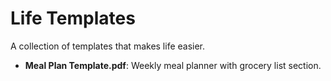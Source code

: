 # Life Templates
A collection of templates that makes life easier.

- __Meal Plan Template.pdf__: Weekly meal planner with grocery list section.
